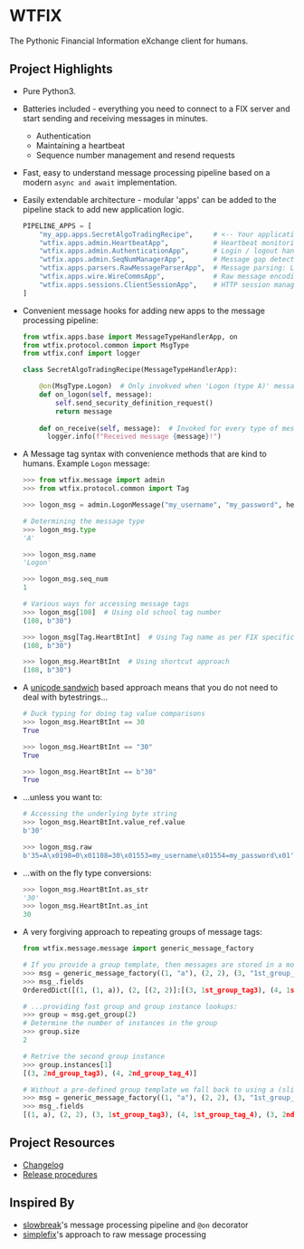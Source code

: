 # WTFIX

The Pythonic Financial Information eXchange client for humans.


## Project Highlights

- Pure Python3.
- Batteries included - everything you need to connect to a FIX server and start sending and receiving messages in minutes.
    - Authentication
    - Maintaining a heartbeat
    - Sequence number management and resend requests
- Fast, easy to understand message processing pipeline based on a modern ``async and await`` implementation. 
- Easily extendable architecture - modular 'apps' can be added to the pipeline stack to add new application logic.
   
    ```python
    PIPELINE_APPS = [
        "my_app.apps.SecretAlgoTradingRecipe",     # <-- Your application logic
        "wtfix.apps.admin.HeartbeatApp",           # Heartbeat monitoring and maintenance
        "wtfix.apps.admin.AuthenticationApp",      # Login / logout handling
        "wtfix.apps.admin.SeqNumManagerApp",       # Message gap detection and filling
        "wtfix.apps.parsers.RawMessageParserApp",  # Message parsing: Logon (A): {BeginString (8):FIX.4.4 | BodyLength (9):99 | MsgType (35):A | MsgSeqNum (34):1 | SenderCompID (49):SENDER | SendingTime (52):20190305-08:45:45.979 | TargetCompID (56):TARGET | EncryptMethod (98):0 | HeartBtInt (108):30 | Username (553):USERNAME | Password (554):PASSWORD | ResetSeqNumFlag (141):Y | CheckSum (10):94}
        "wtfix.apps.wire.WireCommsApp",            # Raw message encoding / decoding: b'8=FIX.4.4\x019=99\x0135=A\x0134=1\x0149=SENDER\x0152=20190305-08:42:32.793\x0156=TARGET\x0198=0\x01108=30\x01553=USERNAME\x01554=PASSWORD\x01141=Y\x0110=081\x01'
        "wtfix.apps.sessions.ClientSessionApp",    # HTTP session management
    ]
    ```
    
- Convenient message hooks for adding new apps to the message processing pipeline:
    ```python
    from wtfix.apps.base import MessageTypeHandlerApp, on
    from wtfix.protocol.common import MsgType
    from wtfix.conf import logger
  
    class SecretAlgoTradingRecipe(MessageTypeHandlerApp):

        @on(MsgType.Logon)  # Only invokved when 'Logon (type A)' messages are received.
        def on_logon(self, message):
            self.send_security_definition_request()
            return message
          
        def on_receive(self, message):  # Invoked for every type of message
          logger.info(f"Received message {message}!")
    ```

- A Message tag syntax with convenience methods that are kind to humans. Example ``Logon`` message:

    ```python
    >>> from wtfix.message import admin
    >>> from wtfix.protocol.common import Tag
    
    >>> logon_msg = admin.LogonMessage("my_username", "my_password", heartbeat_int=b"30")
    
    # Determining the message type
    >>> logon_msg.type
    'A'
  
    >>> logon_msg.name
    'Logon'
  
    >>> logon_msg.seq_num
    1

    # Various ways for accessing message tags
    >>> logon_msg[108]  # Using old school tag number
    (108, b"30")
  
    >>> logon_msg[Tag.HeartBtInt]  # Using Tag name as per FIX specification
    (108, b"30")
  
    >>> logon_msg.HeartBtInt  # Using shortcut approach
    (108, b"30")
    ```    
- A [unicode sandwich](https://nedbatchelder.com/text/unipain.html) based approach means that you do not need to deal with bytestrings...
 
    ```python
    # Duck typing for doing tag value comparisons
    >>> logon_msg.HeartBtInt == 30
    True
  
    >>> logon_msg.HeartBtInt == "30"
    True
  
    >>> logon_msg.HeartBtInt == b"30"
    True
    ```
- ...unless you want to:
    ```python
    # Accessing the underlying byte string
    >>> logon_msg.HeartBtInt.value_ref.value
    b'30'
  
    >>> logon_msg.raw
    b'35=A\x0198=0\x01108=30\x01553=my_username\x01554=my_password\x01'
    ```
- ...with on the fly type conversions:
    ```python
    >>> logon_msg.HeartBtInt.as_str
    '30'
    >>> logon_msg.HeartBtInt.as_int
    30
    ```
- A very forgiving approach to repeating groups of message tags:
    ```python
    from wtfix.message.message import generic_message_factory
  
    # If you provide a group template, then messages are stored in a more efficient 'OrderedDict'
    >>> msg = generic_message_factory((1, "a"), (2, 2), (3, "1st_group_tag3"), (4, "1st_group_tag_4"), (3, "2nd_group_tag3"), (4, "2nd_group_tag_4"), group_templates={2: [3, 4,]})
    >>> msg_.fields
    OrderedDict([(1, (1, a)), (2, [(2, 2)]:[(3, 1st_group_tag3), (4, 1st_group_tag_4)], [(3, 2nd_group_tag3), (4, 2nd_group_tag_4)])])
    
    # ...providing fast group and group instance lookups:
    >>> group = msg.get_group(2)
    # Determine the number of instances in the group
    >>> group.size
    2
  
    # Retrive the second group instance
    >>> group.instances[1]
    [(3, 2nd_group_tag3), (4, 2nd_group_tag_4)]
   
    # Without a pre-defined group template we fall back to using a (slightly slower) list structure for representing message fields internally
    >>> msg = generic_message_factory((1, "a"), (2, 2), (3, "1st_group_tag3"), (4, "1st_group_tag_4"), (3, "2nd_group_tag3"), (4, "2nd_group_tag_4"))
    >>> msg_.fields
    [(1, a), (2, 2), (3, 1st_group_tag3), (4, 1st_group_tag_4), (3, 2nd_group_tag3), (4, 2nd_group_tag_4)]
  
    ```
    
## Project Resources

- [Changelog](docs/changelog.md)
- [Release procedures](docs/releasing.md)

## Inspired By

- [slowbreak](https://pypi.org/project/slowbreak/)'s message processing pipeline and ``@on`` decorator
- [simplefix](https://github.com/da4089/simplefix)'s approach to raw message processing
